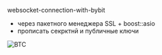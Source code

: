websocket-connection-with-bybit
- через пакетного менеджера SSL + boost::asio
- прописать секрктнй и публичные ключи


![BTC](https://github.com/user-attachments/assets/de079fc3-4214-4700-8506-a268ed577509)
